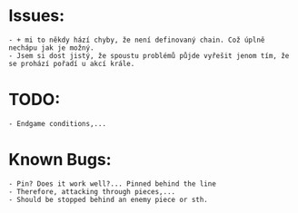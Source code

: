 # Issues:
    - + mi to někdy hází chyby, že není definovaný chain. Což úplně nechápu jak je možný.
    - Jsem si dost jistý, že spoustu problémů půjde vyřešit jenom tím, že se prohází pořadí u akcí krále.

# TODO:
    - Endgame conditions,...

# Known Bugs:
    - Pin? Does it work well?... Pinned behind the line
    - Therefore, attacking through pieces,...
    - Should be stopped behind an enemy piece or sth.